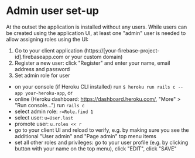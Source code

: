 # Admin user set-up

At the outset the application is installed without any users. While users can be created using the application UI, at least one "admin" user is needed to allow assigning roles using the UI:

1. Go to your client application (https://[your-firebase-project-id].firebaseapp.com or your custom domain)
2. Register a new user: click "Register" and enter your name, email address and password
3. Set admin role for user
  - on your console (if Heroku CLI installed) run `$ heroku run rails c --app your-heroku-app`, or
  - online (Heroku dashboard: https://dashboard.heroku.com/, "More" > "Run console...") run `rails c`
  - select admin role: `r=Role.find 1`
  - select user: `u=User.last`
  - promote user: `u.roles << r`
  - go to your client UI and reload to verify, e.g. by making sure you see the additional "User admin" and "Page admin" top menu items
  - set all other roles and privileges: go to your user profile (e.g. by clicking button with your name on the top menu), click "EDIT", click "SAVE"
